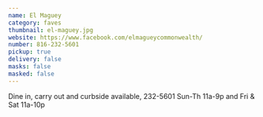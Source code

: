 ```yaml
---
name: El Maguey
category: faves
thumbnail: el-maguey.jpg
website: https://www.facebook.com/elmagueycommonwealth/
number: 816-232-5601
pickup: true
delivery: false
masks: false
masked: false
---
```

Dine in, carry out and curbside available, 232-5601 Sun-Th 11a-9p and Fri & Sat 11a-10p